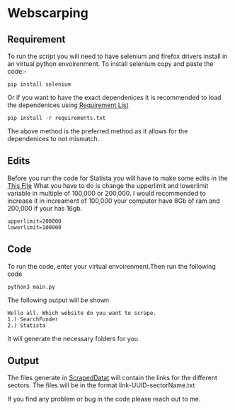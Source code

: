 # Webscarping

## Requirement

To run the script you will need to have selenium and firefox drivers install in an virtual python envoirenment.
To install selenium copy and paste the code:-

    pip install selenium 

Or if you want to have the exact dependenices it is recommended to load the dependenices using [Requirement List](requirements.txt)

    pip install -r requirements.txt

The above method is the preferred method as it allows for the dependenices to not mismatch.

## Edits

Before you run the code for Statista you will have to make some edits in the [This File](const.py)
What you have to do is change the upperlimit and lowerlimit variable in multiple of 100,000 or 200,000. I would recommended to increase it in increament of 100,000 
your computer have 8Gb of ram and 200,000 if your has 16gb. 

    upperlimit=200000 
    lowerlimit=100000 
    

## Code 

To run the code, enter your virtual envoirenment.Then run the following code

    python3 main.py

The following output will be shown

    Hello all. Which website do you want to scrape. 
    1.) SearchFunder 
    2.) Statista
It will generate the necessary folders for you.

## Output

The files generate in [ScrapedDatat](ScrapedData/) will contain the links for the different sectors. The files will be in the format
link-UUID-sectorName.txt

If you find any problem or bug in the code please reach out to me.